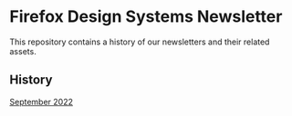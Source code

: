 # Firefox Design Systems Newsletter

This repository contains a history of our newsletters and their related assets.

## History
<a href="https://firefoxux.github.io/design-systems-newsletter/2022/september/Sep-12-2022.html" title="September 2022">September 2022</a>
